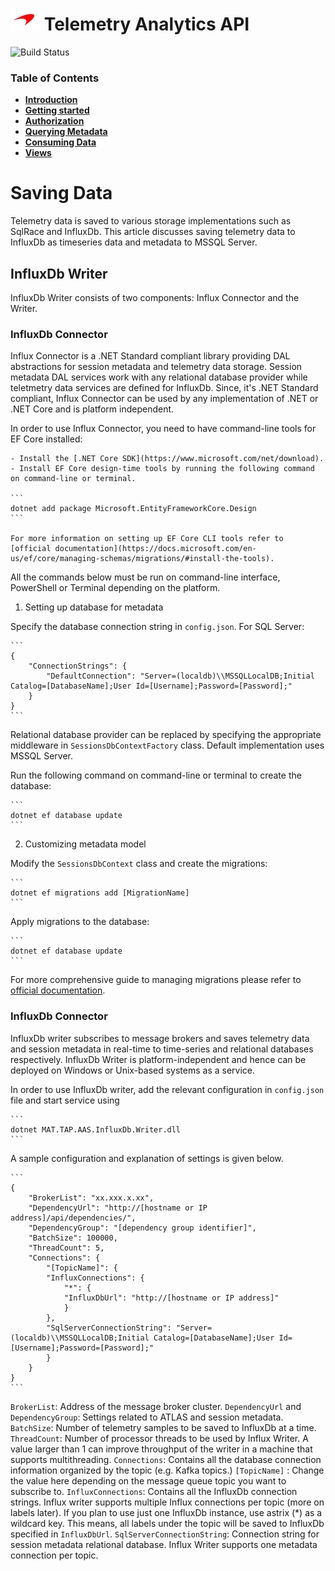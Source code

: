 # ![logo](/docs/branding.bmp) Telemetry Analytics API

![Build Status](https://mat-ocs.visualstudio.com/Telemetry%20Analytics%20Platform/_apis/build/status/MAT.TAP.TelemetryAnalytics.API/MAT.TAP.TelemetryAnalytics.API%20-%20Pull%20Request%20Gateway?branchName=develop)

### Table of Contents
- [**Introduction**](/README.md)<br>
- [**Getting started**](/docs/GettingStarted.md)<br>
- [**Authorization**](/docs/Authorization.md)<br>
- [**Querying Metadata**](/docs/Metadata.md)<br>
- [**Consuming Data**](/docs/ConsumingData.md)<br>
- [**Views**](/docs/Views.md)<br>

# Saving Data

Telemetry data is saved to various storage implementations such as SqlRace and InfluxDb. This article discusses saving telemetry data to InfluxDb as timeseries data and metadata to MSSQL Server.

## InfluxDb Writer

InfluxDb Writer consists of two components: Influx Connector and the Writer.

### InfluxDb Connector

Influx Connector is a .NET Standard compliant library providing DAL abstractions for session metadata and telemetry data storage. Session metadata DAL services work with any relational database provider while teletmetry data services are defined for InfluxDb. Since, it's .NET Standard compliant, Influx Connector can be used by any implementation of .NET or .NET Core and is platform independent.

In order to use Influx Connector, you need to have command-line tools for EF Core installed:

    - Install the [.NET Core SDK](https://www.microsoft.com/net/download).
    - Install EF Core design-time tools by running the following command on command-line or terminal.

    ```
    dotnet add package Microsoft.EntityFrameworkCore.Design
    ```

    For more information on setting up EF Core CLI tools refer to [official documentation](https://docs.microsoft.com/en-us/ef/core/managing-schemas/migrations/#install-the-tools).

All the commands below must be run on command-line interface, PowerShell or Terminal depending on the platform.

1. Setting up database for metadata

Specify the database connection string in `config.json`. For SQL Server:

    ```
    {
        "ConnectionStrings": {
            "DefaultConnection": "Server=(localdb)\\MSSQLLocalDB;Initial Catalog=[DatabaseName];User Id=[Username];Password=[Password];"
        }
    }
    ```

Relational database provider can be replaced by specifying the appropriate middleware in `SessionsDbContextFactory` class. Default implementation uses MSSQL Server.

Run the following command on command-line or terminal to create the database:

    ```
    dotnet ef database update
    ```

2. Customizing metadata model

Modify the `SessionsDbContext` class and create the migrations:

    ```
    dotnet ef migrations add [MigrationName]
    ```

Apply migrations to the database:

    ```
    dotnet ef database update
    ```

For more comprehensive guide to managing migrations please refer to [official documentation](https://docs.microsoft.com/en-us/ef/core/managing-schemas/migrations/).

### InfluxDb Connector

InfluxDb writer subscribes to message brokers and saves telemetry data and session metadata in real-time to time-series and relational databases respectively. InfluxDb Writer is platform-independent and hence can be deployed on Windows or Unix-based systems as a service.

In order to use InfluxDb writer, add the relevant configuration in `config.json` file and start service using

    ```
    dotnet MAT.TAP.AAS.InfluxDb.Writer.dll
    ```

A sample configuration and explanation of  settings is given below.

    ```
    {
        "BrokerList": "xx.xxx.x.xx",
        "DependencyUrl": "http://[hostname or IP address]/api/dependencies/",
        "DependencyGroup": "[dependency group identifier]",
        "BatchSize": 100000,
        "ThreadCount": 5,
        "Connections": {
            "[TopicName]": {
            "InfluxConnections": {
                "*": {
                "InfluxDbUrl": "http://[hostname or IP address]"
                }
            },
            "SqlServerConnectionString": "Server=(localdb)\\MSSQLLocalDB;Initial Catalog=[DatabaseName];User Id=[Username];Password=[Password];"
            }
        }
    }
    ```

`BrokerList`: Address of the message broker cluster.
`DependencyUrl` and `DependencyGroup`: Settings related to ATLAS and session metadata.
`BatchSize`: Number of telemetry samples to be saved to InfluxDb at a time.
`ThreadCount`: Number of processor threads to be used by Influx Writer. A value larger than 1 can improve throughput of the writer in a machine that supports multithreading.
`Connections`: Contains all the database connection information organized by the topic (e.g. Kafka topics.)
`[TopicName]` : Change the value here depending on the message queue topic you want to subscribe to.
`InfluxConnections`: Contains all the InfluxDb connection strings. Influx writer supports multiple Influx connections per topic (more on labels later). If you plan to use just one InfluxDb instance, use astrix (*) as a wildcard key. This means, all labels under the topic will be saved to InfluxDb specified in `InfluxDbUrl`.
`SqlServerConnectionString`: Connection string for session metadata relational database. Influx Writer supports one metadata connection per topic.

